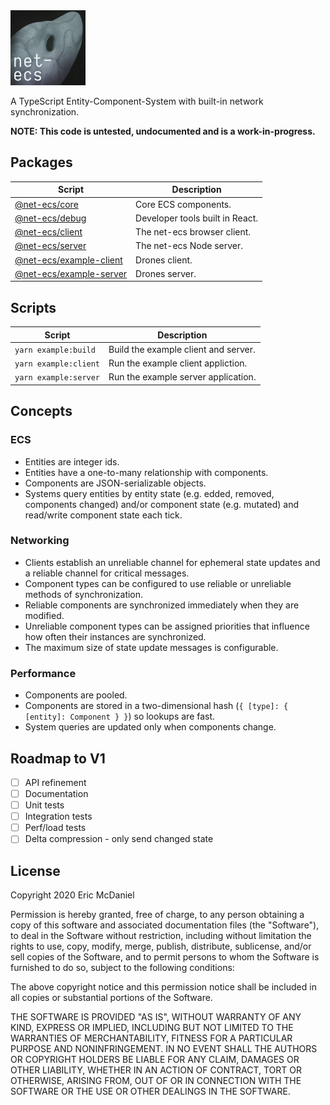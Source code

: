   <img src="./assets/logo.png" width="120px" alt="need a better logo">

A TypeScript Entity-Component-System with built-in network synchronization.

**NOTE: This code is untested, undocumented and is a work-in-progress.**

## Packages

| Script                                      | Description                     |
|---------------------------------------------|---------------------------------|
| [@net-ecs/core](./packages/core)            | Core ECS components.            |
| [@net-ecs/debug](./packages/debug)          | Developer tools built in React. |
| [@net-ecs/client](./packages/client)        | The net-ecs browser client.     |
| [@net-ecs/server](./packages/server)        | The net-ecs Node server.        |
| [@net-ecs/example-client](./example/client) | Drones client.                  |
| [@net-ecs/example-server](./example/server) | Drones server.                  |

## Scripts

| Script                | Description                          |
|-----------------------|--------------------------------------|
| `yarn example:build`  | Build the example client and server. |
| `yarn example:client` | Run the example client appliction.   |
| `yarn example:server` | Run the example server application.  |

## Concepts

### ECS
- Entities are integer ids.
- Entities have a one-to-many relationship with components.
- Components are JSON-serializable objects.
- Systems query entities by entity state (e.g. edded, removed, components changed) and/or component state (e.g. mutated) and read/write component state each tick.

### Networking

- Clients establish an unreliable channel for ephemeral state updates and a reliable channel for critical messages.
- Component types can be configured to use reliable or unreliable methods of synchronization.
- Reliable components are synchronized immediately when they are modified.
- Unreliable component types can be assigned priorities that influence how often their instances are synchronized.
- The maximum size of state update messages is configurable.

### Performance

- Components are pooled.
- Components are stored in a two-dimensional hash (`{ [type]: { [entity]: Component } }`) so lookups are fast.
- System queries are updated only when components change.

## Roadmap to V1
- [ ] API refinement
- [ ] Documentation
- [ ] Unit tests
- [ ] Integration tests
- [ ] Perf/load tests
- [ ] Delta compression - only send changed state

## License
Copyright 2020 Eric McDaniel

Permission is hereby granted, free of charge, to any person obtaining a copy of this software and associated documentation files (the "Software"), to deal in the Software without restriction, including without limitation the rights to use, copy, modify, merge, publish, distribute, sublicense, and/or sell copies of the Software, and to permit persons to whom the Software is furnished to do so, subject to the following conditions:

The above copyright notice and this permission notice shall be included in all copies or substantial portions of the Software.

THE SOFTWARE IS PROVIDED "AS IS", WITHOUT WARRANTY OF ANY KIND, EXPRESS OR IMPLIED, INCLUDING BUT NOT LIMITED TO THE WARRANTIES OF MERCHANTABILITY, FITNESS FOR A PARTICULAR PURPOSE AND NONINFRINGEMENT. IN NO EVENT SHALL THE AUTHORS OR COPYRIGHT HOLDERS BE LIABLE FOR ANY CLAIM, DAMAGES OR OTHER LIABILITY, WHETHER IN AN ACTION OF CONTRACT, TORT OR OTHERWISE, ARISING FROM, OUT OF OR IN CONNECTION WITH THE SOFTWARE OR THE USE OR OTHER DEALINGS IN THE SOFTWARE.
